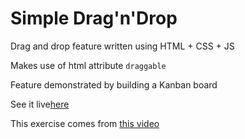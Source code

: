 # Simple Drag'n'Drop

Drag and drop feature written using HTML + CSS + JS

Makes use of html attribute `draggable`

Feature demonstrated by building a Kanban board

See it live[here](https://guilhermevba.github.io/draganddrop/)

This exercise comes from [this video](https://www.youtube.com/watch?v=6wn8hpUcEcM) 